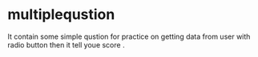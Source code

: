 ﻿# multiplequstion

 It  contain some simple qustion for practice on getting data from user with radio button then it tell youe score .
